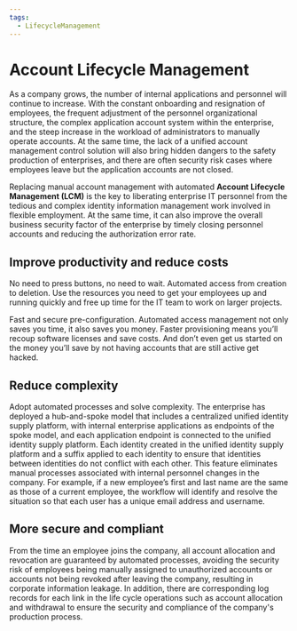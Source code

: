 ```yaml
---
tags:
  - LifecycleManagement
---
```


# Account Lifecycle Management

<LastUpdated/>

As a company grows, the number of internal applications and personnel will continue to increase. With the constant onboarding and resignation of employees, the frequent adjustment of the personnel organizational structure, the complex application account system within the enterprise, and the steep increase in the workload of administrators to manually operate accounts. At the same time, the lack of a unified account management control solution will also bring hidden dangers to the safety production of enterprises, and there are often security risk cases where employees leave but the application accounts are not closed.

Replacing manual account management with automated **Account Lifecycle Management (LCM)** is the key to liberating enterprise IT personnel from the tedious and complex identity information management work involved in flexible employment. At the same time, it can also improve the overall business security factor of the enterprise by timely closing personnel accounts and reducing the authorization error rate.

## Improve productivity and reduce costs

No need to press buttons, no need to wait. Automated access from creation to deletion. Use the resources you need to get your employees up and running quickly and free up time for the IT team to work on larger projects.

Fast and secure pre-configuration. Automated access management not only saves you time, it also saves you money. Faster provisioning means you’ll recoup software licenses and save costs. And don’t even get us started on the money you’ll save by not having accounts that are still active get hacked.

## Reduce complexity

Adopt automated processes and solve complexity. The enterprise has deployed a hub-and-spoke model that includes a centralized unified identity supply platform, with internal enterprise applications as endpoints of the spoke model, and each application endpoint is connected to the unified identity supply platform.
Each identity created in the unified identity supply platform and a suffix applied to each identity to ensure that identities between identities do not conflict with each other. This feature eliminates manual processes associated with internal personnel changes in the company. For example, if a new employee’s first and last name are the same as those of a current employee, the workflow will identify and resolve the situation so that each user has a unique email address and username.

## More secure and compliant

From the time an employee joins the company, all account allocation and revocation are guaranteed by automated processes, avoiding the security risk of employees being manually assigned to unauthorized accounts or accounts not being revoked after leaving the company, resulting in corporate information leakage. In addition, there are corresponding log records for each link in the life cycle operations such as account allocation and withdrawal to ensure the security and compliance of the company's production process.
